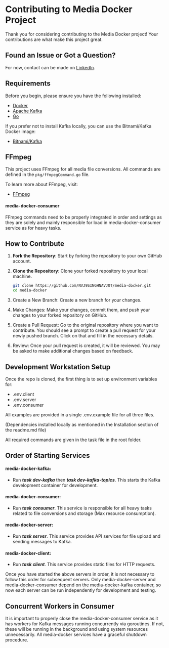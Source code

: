 # Contributing to Media Docker Project

Thank you for considering contributing to the Media Docker project! Your contributions are what make this project great.

## Found an Issue or Got a Question?

For now, contact can be made on [LinkedIn](https://www.linkedin.com/in/nvjsinghnavjot).

## Requirements

Before you begin, please ensure you have the following installed:

- [Docker](https://www.docker.com/get-started)
- [Apache Kafka](https://kafka.apache.org)
- [Go](https://go.dev)

If you prefer not to install Kafka locally, you can use the Bitnami/Kafka Docker image:
- [Bitnami/Kafka](https://hub.docker.com/r/bitnami/kafka)

## FFmpeg

This project uses FFmpeg for all media file conversions. All commands are defined in the `pkg/ffmpegCommand.go` file.

To learn more about FFmpeg, visit:
- [FFmpeg](https://www.ffmpeg.org)

#### media-docker-consumer

FFmpeg commands need to be properly integrated in order and settings as they are solely and mainly responsible for load in media-docker-consumer service as for heavy tasks.

## How to Contribute

1. **Fork the Repository**: Start by forking the repository to your own GitHub account.
2. **Clone the Repository**: Clone your forked repository to your local machine.

   ```bash
   git clone https://github.com/NVJ9SINGHNAVJOT/media-docker.git
   cd media-docker
   ```
   
3. Create a New Branch: Create a new branch for your changes.
4. Make Changes: Make your changes, commit them, and push your changes to your forked repository on GitHub.
5. Create a Pull Request: Go to the original repository where you want to contribute.
   You should see a prompt to create a pull request for your newly pushed branch. Click on that and fill in the necessary details.
7. Review: Once your pull request is created, it will be reviewed. You may be asked to make additional changes based on feedback.

## Development Workstation Setup

Once the repo is cloned, the first thing is to set up environment variables for:
- .env.client
- .env.server
- .env.consumer

All examples are provided in a single .env.example file for all three files.

(Dependencies installed locally as mentioned in the Installation section of the readme.md file)

All required commands are given in the task file in the root folder.

## Order of Starting Services

#### media-docker-kafka:
- Run **_task dev-kafka_** then **_task dev-kafka-topics_**. This starts the Kafka development container for development.

#### media-docker-consumer:
- Run **_task consumer_**. This service is responsible for all heavy tasks related to file conversions and storage (Max resource consumption).

#### media-docker-server:
- Run **_task server_**. This service provides API services for file upload and sending messages to Kafka.

#### media-docker-client:
- Run **_task client_**. This service provides static files for HTTP requests.

Once you have started the above servers in order, it is not necessary to follow this order for subsequent servers.
Only media-docker-server and media-docker-consumer depend on the media-docker-kafka container, so now each server can be run independently for development and testing.

## Concurrent Workers in Consumer

It is important to properly close the media-docker-consumer service as it has workers for Kafka messages running concurrently via goroutines. 
If not, these will be running in the background and using system resources unnecessarily. All media-docker services have a graceful shutdown procedure.
